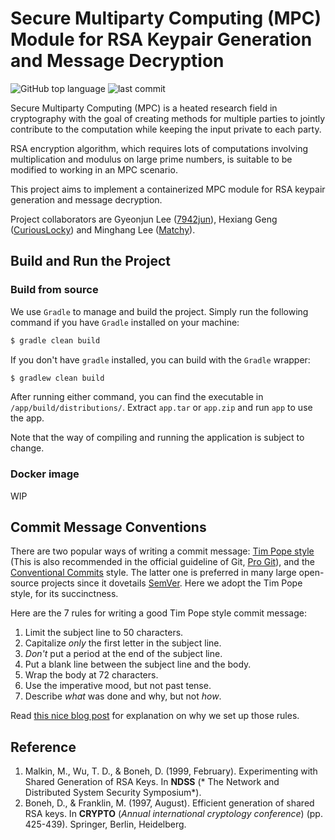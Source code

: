 # Secure Multiparty Computing (MPC) Module for RSA Keypair Generation and Message Decryption

![GitHub top language](https://img.shields.io/github/languages/top/7942jun/mpc-project?color=orange) ![last commit](https://img.shields.io/github/last-commit/7942jun/mpc-project)

Secure Multiparty Computing (MPC) is a heated research field in cryptography with the goal of creating methods for
multiple parties to jointly contribute to the computation while keeping the input private to each party.

RSA encryption algorithm, which requires lots of computations involving multiplication and modulus on large prime
numbers, is suitable to be modified to working in an MPC scenario.

This project aims to implement a containerized MPC module for RSA keypair generation and message decryption.

Project collaborators are Gyeonjun Lee ([7942jun](https://github.com/7942jun)), Hexiang
Geng ([CuriousLocky](https://github.com/CuriousLocky)) and Minghang Lee ([Matchy](https://github.com/matchy233)).

## Build and Run the Project

### Build from source

We use `Gradle` to manage and build the project. Simply run the following command if you have `Gradle` installed on your
machine:

```bash
$ gradle clean build
```

If you don't have `gradle` installed, you can build with the `Gradle` wrapper:

```bash
$ gradlew clean build
```

After running either command, you can find the executable in `/app/build/distributions/`. Extract `app.tar` or `app.zip`
and run `app` to use the app.

Note that the way of compiling and running the application is subject to change.

### Docker image

WIP

## Commit Message Conventions

There are two popular ways of writing a commit
message: [Tim Pope style](https://tbaggery.com/2008/04/19/a-note-about-git-commit-messages.html) (This is also
recommended in the official guideline of
Git, [Pro Git](https://git-scm.com/book/en/v2/Distributed-Git-Contributing-to-a-Project)), and
the [Conventional Commits](https://www.conventionalcommits.org/en/v1.0.0/) style. The latter one is preferred in many
large open-source projects since it dovetails [SemVer](https://semver.org/). Here we adopt the Tim Pope style, for its
succinctness.

Here are the 7 rules for writing a good Tim Pope style commit message:

1. Limit the subject line to 50 characters.
2. Capitalize *only* the first letter in the subject line.
3. *Don't* put a period at the end of the subject line.
4. Put a blank line between the subject line and the body.
5. Wrap the body at 72 characters.
6. Use the imperative mood, but not past tense.
7. Describe *what* was done and why, but not *how*.

Read [this nice blog post](https://chris.beams.io/posts/git-commit/) for explanation on why we set up those rules.

## Reference

1. Malkin, M., Wu, T. D., & Boneh, D. (1999, February). Experimenting with Shared Generation of RSA Keys. In **NDSS** (*
   The Network and Distributed System Security Symposium*).
2. Boneh, D., & Franklin, M. (1997, August). Efficient generation of shared RSA keys. In **CRYPTO** (*Annual
   international cryptology conference*) (pp. 425-439). Springer, Berlin, Heidelberg.
